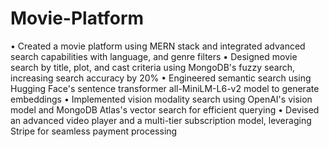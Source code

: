 # Movie-Platform
• Created a movie platform using MERN stack and integrated advanced search capabilities with language, and genre filters
• Designed movie search by title, plot, and cast criteria using MongoDB's fuzzy search, increasing search accuracy by 20%
• Engineered semantic search using Hugging Face's sentence transformer all-MiniLM-L6-v2 model to generate embeddings
• Implemented vision modality search using OpenAI's vision model and MongoDB Atlas's vector search for efficient querying
• Devised an advanced video player and a multi-tier subscription model, leveraging Stripe for seamless payment processing
